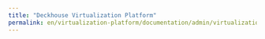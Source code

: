 ```yaml
---
title: "Deckhouse Virtualization Platform"
permalink: en/virtualization-platform/documentation/admin/virtualization-management/virtualization/virtual_machine_classes.html
---
```

